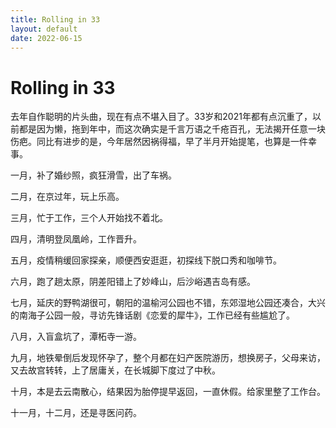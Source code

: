 ```yaml
---
title: Rolling in 33
layout: default
date: 2022-06-15
---
```


# Rolling in 33

去年自作聪明的片头曲，现在有点不堪入目了。33岁和2021年都有点沉重了，以前都是因为懒，拖到年中，而这次确实是千言万语之千疮百孔，无法揭开任意一块伤疤。同比有进步的是，今年居然因祸得福，早了半月开始提笔，也算是一件幸事。

一月，补了婚纱照，疯狂滑雪，出了车祸。

二月，在京过年，玩上乐高。

三月，忙于工作，三个人开始找不着北。

四月，清明登凤凰岭，工作晋升。

五月，疫情稍缓回家探亲，顺便西安逛逛，初探线下脱口秀和咖啡节。

六月，跑了趟太原，阴差阳错上了妙峰山，后沙峪遇吉岛有感。

七月，延庆的野鸭湖很可，朝阳的温榆河公园也不错，东郊湿地公园还凑合，大兴的南海子公园一般，寻访先锋话剧《恋爱的犀牛》，工作已经有些尴尬了。

八月，入盲盒坑了，潭柘寺一游。

九月，地铁晕倒后发现怀孕了，整个月都在妇产医院游历，想换房子，父母来访，又去故宫转转，上了居庸关，在长城脚下度过了中秋。

十月，本是去云南散心，结果因为胎停提早返回，一直休假。给家里整了工作台。

十一月，十二月，还是寻医问药。
